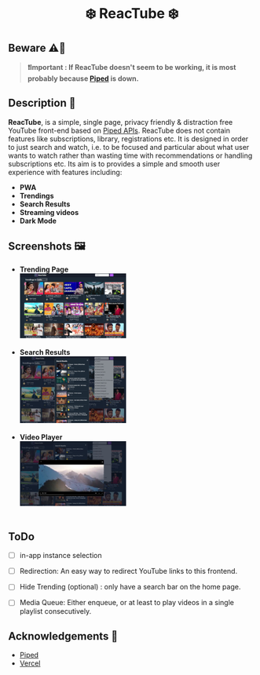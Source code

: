 <div align="center">
 <h1> ❄️ ReacTube ❄️ </h1>
</div>

## Beware ⚠️🚨

> **❗Important : If ReacTube doesn't seem to be working, it is most probably because [Piped](https://github.com/teampiped/piped) is down.**


## Description 🦚
**ReacTube**, is a simple, single page, privacy friendly & distraction free YouTube front-end based on [Piped APIs](https://piped-docs.kavin.rocks/docs/api-documentation/). ReacTube does not contain features like subscriptions, library, registrations etc. It is designed in order to just search and watch, i.e. to be focused and particular about what user wants to watch rather than wasting time with recommendations or handling subscriptions etc.
Its aim is to provides a simple and smooth user experience with features including:

 - **PWA** 
 - **Trendings**  
 - **Search Results** 
 - **Streaming videos** 
 - **Dark Mode** 

## Screenshots 🖼
   - **Trending Page**  <br>
  <img src="./src/images/trendings.JPG" width="45%" alt="TrendingPage"> <br> <br>
   - **Search Results**  <br>
  <img src="./src/images/searchResults.JPG" width="45%" alt="SearchResults"> <br> <br>
   - **Video Player**  <br>
  <img src="./src/images/VideoPlayer.JPG" width="45%" alt="VideoPlayer"> <br> <br>

## ToDo

- [ ] in-app instance selection
- [ ] Redirection: An easy way to redirect YouTube links to this frontend. 
- [ ] Hide Trending (optional) : only have a search bar on the home page.
- [ ] Media Queue: Either enqueue, or at least to play videos in a single playlist consecutively. 


## Acknowledgements 🙏
- [Piped](https://github.com/teampiped/piped)
- [Vercel](https://vercel.com/)
